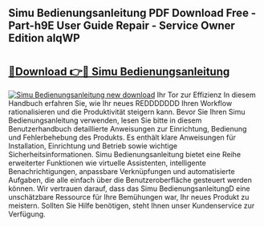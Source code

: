 ## Simu Bedienungsanleitung PDF Download Free - Part-h9E User Guide Repair - Service Owner Edition aIqWP

# <h2><a href="http://df00hp.blite.top/?on=Simu+Bedienungsanleitung">🔗Download 👉🔴 Simu Bedienungsanleitung</a></h2>

[![Simu Bedienungsanleitung new download](https://i.imgur.com/lujVjoI.png)](http://df00hp.blite.top/?on=Simu+Bedienungsanleitung)
Ihr Tor zur Effizienz In diesem Handbuch erfahren Sie, wie Ihr neues REDDDDDDD Ihren Workflow rationalisieren und die Produktivität steigern kann. Bevor Sie Ihren Simu Bedienungsanleitung verwenden, lesen Sie bitte in diesem Benutzerhandbuch detaillierte Anweisungen zur Einrichtung, Bedienung und Fehlerbehebung des Produkts. Es enthält klare Anweisungen für Installation, Einrichtung und Betrieb sowie wichtige Sicherheitsinformationen. Simu Bedienungsanleitung bietet eine Reihe erweiterter Funktionen wie virtuelle Assistenten, intelligente Benachrichtigungen, anpassbare Verknüpfungen und automatisierte Aufgaben, die alle einfach über die Benutzeroberfläche gesteuert werden können. Wir vertrauen darauf, dass das Simu BedienungsanleitungD eine unschätzbare Ressource für Ihre Bemühungen war, Ihr neues Produkt zu meistern. Sollten Sie Hilfe benötigen, steht Ihnen unser Kundenservice zur Verfügung.

